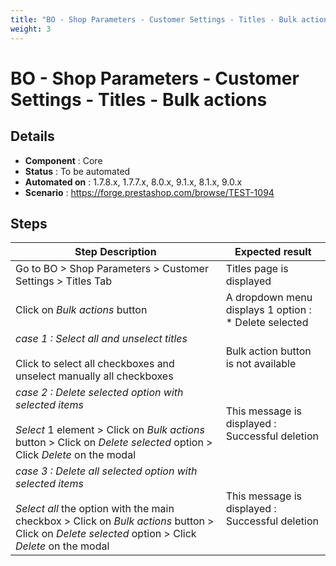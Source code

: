```yaml
---
title: "BO - Shop Parameters - Customer Settings - Titles - Bulk actions"
weight: 3
---
```


# BO - Shop Parameters - Customer Settings - Titles - Bulk actions
## Details
* **Component** : Core
* **Status** : To be automated
* **Automated on** : 1.7.8.x, 1.7.7.x, 8.0.x, 9.1.x, 8.1.x, 9.0.x
* **Scenario** : https://forge.prestashop.com/browse/TEST-1094

## Steps
| Step Description | Expected result |
| ----- | ----- |
| Go to BO > Shop Parameters > Customer Settings > Titles Tab | Titles page is displayed |
| Click on *Bulk actions* button | A dropdown menu displays 1 option :<br> * Delete selected |
| _*case 1 : Select all and unselect titles*_<br><br>Click to select all checkboxes and unselect manually all checkboxes | Bulk action button is not available |
| *case 2 : Delete selected option with selected items*<br><br>*Select* 1 element > Click on *Bulk actions* button > Click on *Delete* *selected* option > Click *Delete* on the modal | This message is displayed : Successful deletion |
| *case 3 : Delete all selected option with selected items*<br><br>*Select all* the option with the main checkbox > Click on *Bulk actions* button > Click on *Delete selected* option > Click *Delete* on the modal | This message is displayed : Successful deletion |
